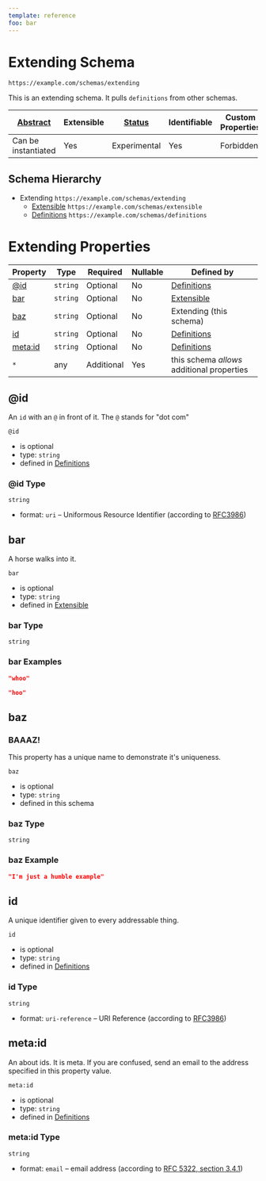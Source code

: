```yaml
---
template: reference
foo: bar
---
```


# Extending Schema

```
https://example.com/schemas/extending
```

This is an extending schema. It pulls `definitions` from other schemas.

| [Abstract](../abstract.md) | Extensible | [Status](../status.md) | Identifiable | Custom Properties | Additional Properties | Defined In |
|----------------------------|------------|------------------------|--------------|-------------------|-----------------------|------------|
| Can be instantiated | Yes | Experimental | Yes | Forbidden | Permitted | [extending.schema.json](extending.schema.json) |
## Schema Hierarchy

* Extending `https://example.com/schemas/extending`
  * [Extensible](extensible.schema.md) `https://example.com/schemas/extensible`
  * [Definitions](definitions.schema.md) `https://example.com/schemas/definitions`


# Extending Properties

| Property | Type | Required | Nullable | Defined by |
|----------|------|----------|----------|------------|
| [@id](#id) | `string` | Optional  | No | [Definitions](definitions.schema.md#id) |
| [bar](#bar) | `string` | Optional  | No | [Extensible](extensible.schema.md#bar) |
| [baz](#baz) | `string` | Optional  | No | Extending (this schema) |
| [id](#id-1) | `string` | Optional  | No | [Definitions](definitions.schema.md#id-1) |
| [meta:id](#metaid) | `string` | Optional  | No | [Definitions](definitions.schema.md#metaid) |
| `*` | any | Additional | Yes | this schema *allows* additional properties |

## @id

An `id` with an `@` in front of it. The `@` stands for "dot com"

`@id`
* is optional
* type: `string`
* defined in [Definitions](definitions.schema.md#id)

### @id Type


`string`
* format: `uri` – Uniformous Resource Identifier (according to [RFC3986](http://tools.ietf.org/html/rfc3986))






## bar

A horse walks into it.

`bar`
* is optional
* type: `string`
* defined in [Extensible](extensible.schema.md#bar)

### bar Type


`string`





### bar Examples

```json
"whoo"
```

```json
"hoo"
```



## baz
### BAAAZ!

This property has a unique name to demonstrate it's uniqueness.

`baz`
* is optional
* type: `string`
* defined in this schema

### baz Type


`string`





### baz Example

```json
"I'm just a humble example"
```


## id

A unique identifier given to every addressable thing.

`id`
* is optional
* type: `string`
* defined in [Definitions](definitions.schema.md#id-1)

### id Type


`string`
* format: `uri-reference` – URI Reference (according to [RFC3986](https://tools.ietf.org/html/rfc3986))






## meta:id

An about ids. It is meta. If you are confused, send an email to the address specified in this property value.

`meta:id`
* is optional
* type: `string`
* defined in [Definitions](definitions.schema.md#metaid)

### meta:id Type


`string`
* format: `email` – email address (according to [RFC 5322, section 3.4.1](https://tools.ietf.org/html/rfc5322))





